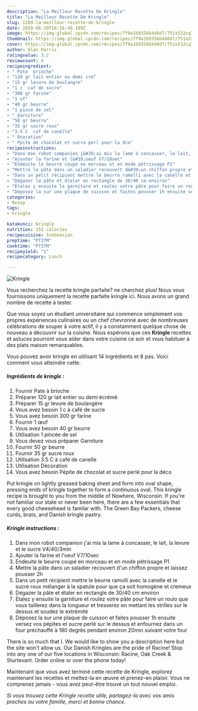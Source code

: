 ```yaml
---
description: "La Meilleur Recette De Kringle"
title: "La Meilleur Recette De Kringle"
slug: 1209-la-meilleur-recette-de-kringle
date: 2020-06-10T16:16:48.189Z
image: https://img-global.cpcdn.com/recipes/7f9a169356b440d7/751x532cq70/kringle-photo-principale-de-la-recette.jpg
thumbnail: https://img-global.cpcdn.com/recipes/7f9a169356b440d7/751x532cq70/kringle-photo-principale-de-la-recette.jpg
cover: https://img-global.cpcdn.com/recipes/7f9a169356b440d7/751x532cq70/kringle-photo-principale-de-la-recette.jpg
author: Alan Harris
ratingvalue: 3.2
reviewcount: 4
recipeingredient:
- " Pate  brioche"
- "120 gr lait entier ou demi crm"
- "15 gr levure de boulangre"
- "1 c  caf de sucre"
- "300 gr farine"
- "1 uf"
- "40 gr beurre"
- "1 pince de sel"
- " Garniture"
- "50 gr beurre"
- "35 gr sucre roux"
- "3.5 C  caf de canelle"
- " Dcoration"
- " Ppite de chocolat et sucre perl pour la dco"
recipeinstructions:
- "Dans mon robot companion j&#39;ai mis la lame à concasser, le lait, la levure et le sucre V4/40/3min"
- "Ajouter la farine et l&#39;oeuf V7/10sec"
- "Endeuite le beurre coupé en morceau et en mode pétrissage P1"
- "Mettre la pâte dans un saladier recouvert d&#39;un chiffon propre et laissez pousser 2h"
- "Dans un petit récipient mettre le beurre ramolli avec la canelle et le sucre roux mélanger à la spatule pour que ça soit homogène et cremeux"
- "Dégazer la pâte et étaler en rectangle de 30/40 cm environ"
- "Étalez y ensuite la garniture et roulez votre pâte pour faire un roulo que vous taillerez dans la longueur et tresserez en mettant les strilles sur le dessus et soudez le extrémité"
- "Déposez la sur une plaque de cuisson et faites pousser 1h ensuite versez vos pépites et sucre perlé sur le dessus et enfournez dans un four préchauffé à 180 degrés pendant environ 20min suivant votre four"
categories:
- Resep
tags:
- kringle

katakunci: kringle 
nutrition: 153 calories
recipecuisine: Indonesian
preptime: "PT27M"
cooktime: "PT37M"
recipeyield: "1"
recipecategory: Lunch

---
```



![Kringle](https://img-global.cpcdn.com/recipes/7f9a169356b440d7/751x532cq70/kringle-photo-principale-de-la-recette.jpg)

Vous recherchez la recette kringle parfaite? ne cherchez plus! Nous vous fournissons uniquement la recette parfaite kringle ici. Nous avons un grand nombre de recette à tester.

Que vous soyez un étudiant universitaire qui commence simplement vos propres expériences culinaires ou un chef chevronné avec de nombreuses célébrations de souper à votre actif, il y a constamment quelque chose de nouveau à découvrir sur la cuisine. Nous espérons que ces <strong> Kringle </strong> recettes et astuces pourront vous aider dans votre cuisine ce soir et vous habituer à des plats maison remarquables.

<!--inarticleads1-->

Vous pouvez avoir kringle en utilisant 14 Ingrédients et 8 pas. Voici comment vous atteindre cette.

##### Ingrédients de kringle :

1. Fournir  Pate à brioche
1. Préparer 120 gr lait entier ou demi écrémé
1. Préparer 15 gr levure de boulangère
1. Vous avez besoin 1 c à café de sucre
1. Vous avez besoin 300 gr farine
1. Fournir 1 œuf
1. Vous avez besoin 40 gr beurre
1. Utilisation 1 pincée de sel
1. Vous devez vous préparer  Garniture
1. Fournir 50 gr beurre
1. Fournir 35 gr sucre roux
1. Utilisation 3.5 C à café de canelle
1. Utilisation  Décoration
1. Vous avez besoin  Pépite de chocolat et sucre perlé pour la déco


Put kringle on lightly greased baking sheet and form into oval shape, pressing ends of kringle together to form a continuous oval. This kringle recipe is brought to you from the middle of Nowhere, Wisconsin. If you&#39;re not familiar our state or never been here, there are a few essentials that every good cheesehead is familar with. The Green Bay Packers, cheese curds, brats, and Danish kringle pastry. 

<!--inarticleads2-->

##### Kringle instructions :

1. Dans mon robot companion j&#39;ai mis la lame à concasser, le lait, la levure et le sucre V4/40/3min
1. Ajouter la farine et l&#39;oeuf V7/10sec
1. Endeuite le beurre coupé en morceau et en mode pétrissage P1
1. Mettre la pâte dans un saladier recouvert d&#39;un chiffon propre et laissez pousser 2h
1. Dans un petit récipient mettre le beurre ramolli avec la canelle et le sucre roux mélanger à la spatule pour que ça soit homogène et cremeux
1. Dégazer la pâte et étaler en rectangle de 30/40 cm environ
1. Étalez y ensuite la garniture et roulez votre pâte pour faire un roulo que vous taillerez dans la longueur et tresserez en mettant les strilles sur le dessus et soudez le extrémité
1. Déposez la sur une plaque de cuisson et faites pousser 1h ensuite versez vos pépites et sucre perlé sur le dessus et enfournez dans un four préchauffé à 180 degrés pendant environ 20min suivant votre four


There is so much that I. We would like to show you a description here but the site won&#39;t allow us. Our Danish Kringles are the pride of Racine! Stop into any one of our five locations in Wisconsin: Racine, Oak Creek &amp; Sturtevant. Order online or over the phone today! 

<!--inarticleads1-->

<p>
Maintenant que vous avez terminé cette recette de Kringle, explorez maintenant les recettes et mettez-la en œuvre et prenez-en plaisir. Vous ne comprenez jamais - vous avez peut-être trouvé un tout nouvel emploi.
</p>

<p>
<i>Si vous trouvez cette Kringle recette utile, partagez-la avec vos amis proches ou votre famille, merci et bonne chance.</i>
</p>
